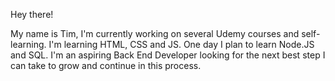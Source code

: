 Hey there! 

My name is Tim, I'm currently working on several Udemy courses and self-learning. I'm learning HTML, CSS and JS. One day I plan to learn Node.JS and SQL. I'm an aspiring Back End Developer looking for the next best step I can take to grow and continue in this process. 

<!--
**tjohnson009/tjohnson009** is a ✨ _special_ ✨ repository because its `README.md` (this file) appears on your GitHub profile.

Here are some ideas to get you started:

- 🔭 I’m currently working on ...
- 🌱 I’m currently learning ...
- 👯 I’m looking to collaborate on ...
- 🤔 I’m looking for help with ...
- 💬 Ask me about ...
- 📫 How to reach me: ...
- 😄 Pronouns: ...
- ⚡ Fun fact: ...
-->
